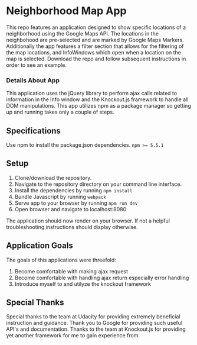 # Neighborhood Map App
This repo features an application designed to show specific locations of a neighborhood using the Google Maps API. The locations in the neighbohood are pre-selected and are marked by Google Maps Markers. Additionally the app features a filter section that allows for the filtering of the map locations, and InfoWindows which open when a location on the map is selected. Download the repo and follow subsequent instructions in order to see an example.

### Details About App
This application uses the jQuery library to perform ajax calls related to information in the Info window and the Knockout.js framework to handle all DOM manipulations. This app utilizes npm as a package manager so getting up and running takes only a couple of steps.  

## Specifications
Use npm to install the package.json dependencies.
`npm >= 5.5.1`

## Setup
1. Clone/download the repository.
2. Navigate to the repository directory on your command line interface.
3. Install the dependencies by running `npm install`
4. Bundle Javascript by running `webpack`
5. Serve app to your browser by running `npm run dev`
6. Open browser and navigate to localhost:8080

The application should now render on your browser. If not a helpful troubleshooting instructions should display otherwise.

## Application Goals
The goals of this applications were threefold:
1. Become comfortable with making ajax request
2. Become comfortable with handling ajax return especially error handling
3. Introduce myself to and utilyze the knockout framework


## Special Thanks
Special thanks to the team at Udacity for providing extremely beneficial instruction and guidance. Thank you to Google for providing such useful API's and documentation. Thanks to the team at Knockout.js for providing yet another framework for me to gain experience from.

